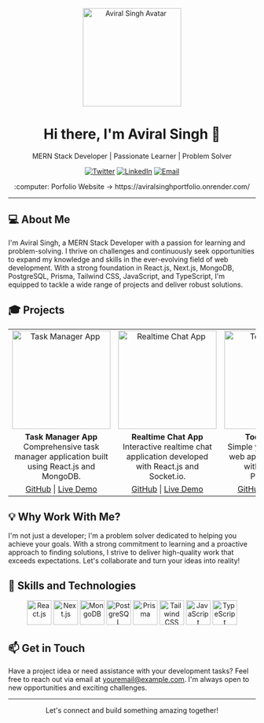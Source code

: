 <div align="center">
  <img src="https://yourwebsite.com/aviral-singh-avatar.png" alt="Aviral Singh Avatar" width="200">
</div>

<h1 align="center">Hi there, I'm Aviral Singh 👋</h1>

<p align="center">
  MERN Stack Developer | Passionate Learner | Problem Solver
</p>

<p align="center">
  <a href="https://twitter.com/AviralSinghF20"><img src="https://img.shields.io/twitter/follow/AviralSinghF20?style=social" alt="Twitter"></a>
  <a href="https://www.linkedin.com/in/aviral-singh-bb5b45199/"><img src="https://img.shields.io/badge/LinkedIn-Connect-blue" alt="LinkedIn"></a>
  <a href="mailto:aviralsingh3501@gmail.com"><img src="https://img.shields.io/badge/Email-Contact-red" alt="Email"></a>
</p>
<div align="center">
   :computer: Porfolio Website  -> 
https://aviralsinghportfolio.onrender.com/
</div>

---

## :computer: About Me

I'm Aviral Singh, a MERN Stack Developer with a passion for learning and problem-solving. I thrive on challenges and continuously seek opportunities to expand my knowledge and skills in the ever-evolving field of web development. With a strong foundation in React.js, Next.js, MongoDB, PostgreSQL, Prisma, Tailwind CSS, JavaScript, and TypeScript, I'm equipped to tackle a wide range of projects and deliver robust solutions.

## :mortar_board: Projects

<div align="center">
  <table>
    <tr>
      <td align="center">
        <a href="https://task-manager-app.com"><img src="https://yourwebsite.com/task-manager-app-thumbnail.png" alt="Task Manager App" width="200"></a>
      </td>
      <td align="center">
        <a href="https://realtime-chat-app.com"><img src="https://yourwebsite.com/realtime-chat-app-thumbnail.png" alt="Realtime Chat App" width="200"></a>
      </td>
      <td align="center">
        <a href="https://todo-web-app.com"><img src="https://yourwebsite.com/todo-web-app-thumbnail.png" alt="Todo Web App" width="200"></a>
      </td>
    </tr>
    <tr>
      <td align="center">
        <b>Task Manager App</b><br>
        Comprehensive task manager application built using React.js and MongoDB.
      </td>
      <td align="center">
        <b>Realtime Chat App</b><br>
        Interactive realtime chat application developed with React.js and Socket.io.
      </td>
      <td align="center">
        <b>Todo Web App</b><br>
        Simple yet effective todo web application created with Next.js and PostgreSQL.
      </td>
    </tr>
    <tr>
      <td align="center">
        <a href="https://github.com/yourusername/task-manager-app">GitHub</a> | <a href="https://task-manager-app.com">Live Demo</a>
      </td>
      <td align="center">
        <a href="https://github.com/yourusername/realtime-chat-app">GitHub</a> | <a href="https://realtime-chat-app.com">Live Demo</a>
      </td>
      <td align="center">
        <a href="https://github.com/yourusername/todo-web-app">GitHub</a> | <a href="https://todo-web-app.com">Live Demo</a>
      </td>
    </tr>
  </table>
</div>

## :bulb: Why Work With Me?

I'm not just a developer; I'm a problem solver dedicated to helping you achieve your goals. With a strong commitment to learning and a proactive approach to finding solutions, I strive to deliver high-quality work that exceeds expectations. Let's collaborate and turn your ideas into reality!

## :art: Skills and Technologies

<div align="center">
  <img src="https://yourwebsite.com/react-icon.png" alt="React.js" title="React.js" width="50">
  <img src="https://yourwebsite.com/nextjs-icon.png" alt="Next.js" title="Next.js" width="50">
  <img src="https://yourwebsite.com/mongodb-icon.png" alt="MongoDB" title="MongoDB" width="50">
  <img src="https://yourwebsite.com/postgresql-icon.png" alt="PostgreSQL" title="PostgreSQL" width="50">
  <img src="https://yourwebsite.com/prisma-icon.png" alt="Prisma" title="Prisma" width="50">
  <img src="https://yourwebsite.com/tailwindcss-icon.png" alt="Tailwind CSS" title="Tailwind CSS" width="50">
  <img src="https://yourwebsite.com/javascript-icon.png" alt="JavaScript" title="JavaScript" width="50">
  <img src="https://yourwebsite.com/typescript-icon.png" alt="TypeScript" title="TypeScript" width="50">
</div>

## :mailbox: Get in Touch

Have a project idea or need assistance with your development tasks? Feel free to reach out via email at [youremail@example.com](mailto:youremail@example.com). I'm always open to new opportunities and exciting challenges.

---

<div align="center">
  <p>Let's connect and build something amazing together!</p>
</div>
